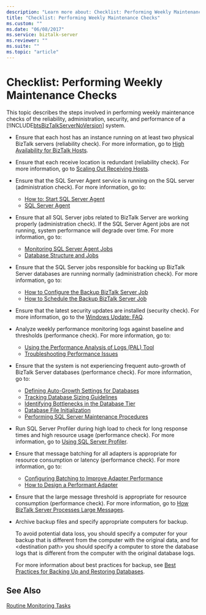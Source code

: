 ```yaml
---
description: "Learn more about: Checklist: Performing Weekly Maintenance Checks"
title: "Checklist: Performing Weekly Maintenance Checks"
ms.custom: ""
ms.date: "06/08/2017"
ms.service: biztalk-server
ms.reviewer: ""
ms.suite: ""
ms.topic: "article"
---
```

# Checklist: Performing Weekly Maintenance Checks

This topic describes the steps involved in performing weekly maintenance checks of the reliability, administration, security, and performance of a [!INCLUDE[btsBizTalkServerNoVersion](../includes/btsbiztalkservernoversion-md.md)] system.

- Ensure that each host has an instance running on at least two physical BizTalk servers (reliability check). For more information, go to [High Availability for BizTalk Hosts](high-availability-for-biztalk-hosts.md).

- Ensure that each receive location is redundant (reliability check). For more information, go to [Scaling Out Receiving Hosts](scaling-out-receiving-hosts.md).

- Ensure that the SQL Server Agent service is running on the SQL server (administration check). For more information, go to:

  - [How to: Start SQL Server Agent](/sql/ssms/agent/start-stop-or-pause-the-sql-server-agent-service)
  - [SQL Server Agent](/sql/ssms/agent/sql-server-agent)

- Ensure that all SQL Server jobs related to BizTalk Server are working properly (administration check).  If the SQL Server Agent jobs are not running, system performance will degrade over time. For more information, go to:

  - [Monitoring SQL Server Agent Jobs](monitoring-sql-server-agent-jobs.md)
  - [Database Structure and Jobs](../core/database-structure-and-jobs.md)

- Ensure that the SQL Server jobs responsible for backing up BizTalk Server databases are running normally (administration check). For more information, go to:

  - [How to Configure the Backup BizTalk Server Job](../core/how-to-configure-the-backup-biztalk-server-job.md)
  - [How to Schedule the Backup BizTalk Server Job](../core/how-to-schedule-the-backup-biztalk-server-job.md)

- Ensure that the latest security updates are installed (security check). For more information, go to the [Windows Update: FAQ](https://support.microsoft.com/windows/windows-update-faq-8a903416-6f45-0718-f5c7-375e92dddeb2).

- Analyze weekly performance monitoring logs against baseline and thresholds (performance check). For more information, go to:

  - [Using the Performance Analysis of Logs (PAL) Tool](using-the-performance-analysis-of-logs-pal-tool.md)
  - [Troubleshooting Performance Issues](troubleshooting-performance-issues3.md)

- Ensure that the system is not experiencing frequent auto-growth of BizTalk Server databases (performance check). For more information, go to:

  - [Defining Auto-Growth Settings for Databases](defining-auto-growth-settings-for-databases.md)
  - [Tracking Database Sizing Guidelines](../core/tracking-database-sizing-guidelines.md)
  - [Identifying Bottlenecks in the Database Tier](bottlenecks-in-the-database-tier.md)
  - [Database File Initialization](/sql/relational-databases/databases/database-instant-file-initialization)
  - [Performing SQL Server Maintenance Procedures](checklist-configuring-sql-server.md)

- Run SQL Server Profiler during high load to check for long response times and high resource usage (performance check). For more information, go to [Using SQL Server Profiler](/sql/tools/sql-server-profiler/sql-server-profiler-templates-and-permissions).

- Ensure that message batching for all adapters is appropriate for resource consumption or latency (performance check). For more information, go to:

  - [Configuring Batching to Improve Adapter Performance](configuring-batching-to-improve-adapter-performance.md)
  - [How to Design a Performant Adapter](../core/how-to-design-a-performant-adapter.md)

- Ensure that the large message threshold is appropriate for resource consumption (performance check). For more information, go to [How BizTalk Server Processes Large Messages](../core/how-biztalk-server-processes-large-messages.md).

- Archive backup files and specify appropriate computers for backup.

  To avoid potential data loss, you should specify a computer for your backup that is different from the computer with the original data, and for \<destination path\> you should specify a computer to store the database logs that is different from the computer with the original database logs.

  For more information about best practices for backup, see [Best Practices for Backing Up and Restoring Databases](../core/best-practices-for-backing-up-and-restoring-databases.md).

## See Also

[Routine Monitoring Tasks](../technical-guides/routine-monitoring-tasks.md)
